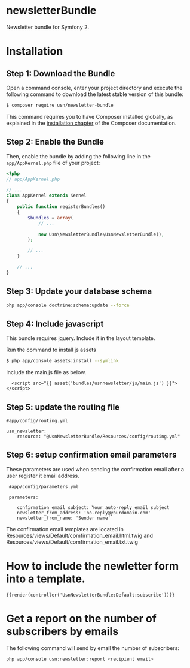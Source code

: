 newsletterBundle
================

Newsletter bundle for Symfony 2.

Installation
============

Step 1: Download the Bundle
---------------------------

Open a command console, enter your project directory and execute the
following command to download the latest stable version of this bundle:

```bash
$ composer require usn/newsletter-bundle
```

This command requires you to have Composer installed globally, as explained
in the [installation chapter](https://getcomposer.org/doc/00-intro.md)
of the Composer documentation.

Step 2: Enable the Bundle
-------------------------

Then, enable the bundle by adding the following line in the `app/AppKernel.php`
file of your project:

```php
<?php
// app/AppKernel.php

// ...
class AppKernel extends Kernel
{
    public function registerBundles()
    {
        $bundles = array(
            // ...

            new Usn\NewsletterBundle\UsnNewsletterBundle(),
        );

        // ...
    }

    // ...
}
```

Step 3: Update your database schema 
-----------------------------------

```bash
php app/console doctrine:schema:update --force
```

Step 4: Include javascript
-------------------------

This bundle requires jquery. Include it in the layout template.

Run the command to install js assets

```bash
$ php app/console assets:install --symlink
```

Include the main.js file as below.

```twig
  <script src="{{ asset('bundles/usnnewsletter/js/main.js') }}"></script>
```

Step 5: update the routing file
-------------------------------

```
#app/config/routing.yml

usn_newsletter:
    resource: "@UsnNewsletterBundle/Resources/config/routing.yml"
```

Step 6: setup confirmation email parameters
-------------------------------------------

These parameters are used when sending the confirmation email after a user register it email address.

```
 #app/config/parameters.yml

 parameters:   
    
    confirmation_email_subject: Your auto-reply email subject
    newsletter_from_address: 'no-reply@yourdomain.com'
    newsletter_from_name: 'Sender name'
```

The confirmation email templates are located in Resources/views/Default/comfirmation_email.html.twig and Resources/views/Default/comfirmation_email.txt.twig

How to include the newletter form into a template.
==================================================

```twig
{{render(controller('UsnNewsletterBundle:Default:subscribe'))}}
```



Get a report on the number of subscribers by emails
===================================================

The following command will send by email the number of subscribers:
```bash
php app/console usn:newsletter:report <recipient email>
```





